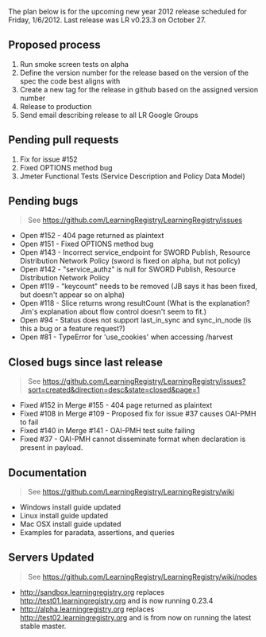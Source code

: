 The plan below is for the upcoming new year 2012 release scheduled for Friday, 1/6/2012.  Last release was LR v0.23.3 on October 27.

## Proposed process

1.  Run smoke screen tests on alpha
2.  Define the version number for the release based on the version of the spec the code best aligns with
3.  Create a new tag for the release in github based on the assigned version number
4.  Release to production
5.  Send email describing release to all LR Google Groups

## Pending pull requests

1.  Fix for issue #152
2.  Fixed OPTIONS method bug
3.  Jmeter Functional Tests (Service Description and Policy Data Model)

## Pending bugs

> See https://github.com/LearningRegistry/LearningRegistry/issues

* Open #152 - 404 page returned as plaintext
* Open #151 - Fixed OPTIONS method bug
* Open #143 - Incorrect service_endpoint for SWORD Publish, Resource Distribution Network Policy (sword is fixed on alpha, but not policy)
* Open #142 - "service_authz" is null for SWORD Publish, Resource Distribution Network Policy
* Open #119 - "keycount" needs to be removed (JB says it has been fixed, but doesn't appear so on alpha)
* Open #118 - Slice returns wrong resultCount (What is the explanation?  Jim's explanation about flow control doesn't seem to fit.)
* Open #94 - Status does not support last_in_sync and sync_in_node (is this a bug or a feature request?)
* Open #81 - TypeError for 'use_cookies' when accessing /harvest

## Closed bugs since last release 

> See https://github.com/LearningRegistry/LearningRegistry/issues?sort=created&direction=desc&state=closed&page=1

* Fixed #152 in Merge #155 - 404 page returned as plaintext
* Fixed #108 in Merge #109 - Proposed fix for issue #37 causes OAI-PMH to fail
* Fixed #140 in Merge #141 - OAI-PMH test suite failing
* Fixed #37 - OAI-PMH cannot disseminate format when <!DOCTYPE ...> declaration is present in payload.

## Documentation

> See https://github.com/LearningRegistry/LearningRegistry/wiki

* Windows install guide updated
* Linux install guide updated
* Mac OSX install guide updated
* Examples for paradata, assertions, and queries

## Servers Updated

> See https://github.com/LearningRegistry/LearningRegistry/wiki/nodes

* http://sandbox.learningregistry.org replaces http://test01.learningregistry.org and is now running 0.23.4
* http://alpha.learningregistry.org replaces http://test02.learningregistry.org and is from now on running the latest stable master.